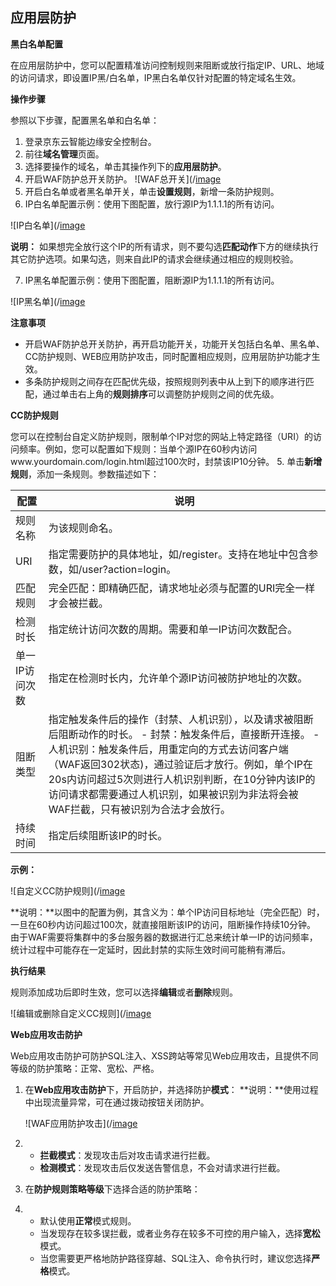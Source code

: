 

## 应用层防护

**黑白名单配置**

在应用层防护中，您可以配置精准访问控制规则来阻断或放行指定IP、URL、地域的访问请求，即设置IP黑/白名单，IP黑白名单仅针对配置的特定域名生效。

**操作步骤**

参照以下步骤，配置黑名单和白名单：

1. 登录京东云智能边缘安全控制台。
2. 前往**域名管理**页面。
3. 选择要操作的域名，单击其操作列下的**应用层防护**。
4. 开启WAF防护总开关防护。
![WAF总开关](/[image](https://github.com/liangzy3/cn/tree/Intelligent-Edge-Security-1/image/Intelligent-Edge-Security/WAF总开关.png)
5. 开启白名单或者黑名单开关，单击**设置规则**，新增一条防护规则。
6. IP白名单配置示例：使用下图配置，放行源IP为1.1.1.1的所有访问。

![IP白名单](/[image](https://github.com/liangzy3/cn/tree/Intelligent-Edge-Security-1/image/Intelligent-Edge-Security/IP白名单.png)

**说明：** 如果想完全放行这个IP的所有请求，则不要勾选**匹配动作**下方的继续执行其它防护选项。如果勾选，则来自此IP的请求会继续通过相应的规则校验。

7. IP黑名单配置示例：使用下图配置，阻断源IP为1.1.1.1的所有访问。

![IP黑名单](/[image](https://github.com/liangzy3/cn/tree/Intelligent-Edge-Security-1/image/Intelligent-Edge-Security/IP黑名单.png)

**注意事项**

- 开启WAF防护总开关防护，再开启功能开关，功能开关包括白名单、黑名单、CC防护规则、WEB应用防护攻击，同时配置相应规则，应用层防护功能才生效。
- 多条防护规则之间存在匹配优先级，按照规则列表中从上到下的顺序进行匹配，通过单击右上角的**规则排序**可以调整防护规则之间的优先级。

**CC防护规则**

您可以在控制台自定义防护规则，限制单个IP对您的网站上特定路径（URI）的访问频率。例如，您可以配置如下规则：当单个源IP在60秒内访问www.yourdomain.com/login.html超过100次时，封禁该IP10分钟。
5. 单击**新增规则**，添加一条规则。参数描述如下：

| 配置           | 说明                                                         |
| -------------- | ------------------------------------------------------------ |
| 规则名称       | 为该规则命名。                                               |
| URI            | 指定需要防护的具体地址，如/register。支持在地址中包含参数，如/user?action=login。 |
| 匹配规则       | 完全匹配：即精确匹配，请求地址必须与配置的URI完全一样才会被拦截。 |
| 检测时长       | 指定统计访问次数的周期。需要和单一IP访问次数配合。           |
| 单一IP访问次数 | 指定在检测时长内，允许单个源IP访问被防护地址的次数。         |
| 阻断类型       | 指定触发条件后的操作（封禁、人机识别），以及请求被阻断后阻断动作的时长。 - 封禁：触发条件后，直接断开连接。 - 人机识别：触发条件后，用重定向的方式去访问客户端（WAF返回302状态)，通过验证后才放行。例如，单个IP在20s内访问超过5次则进行人机识别判断，在10分钟内该IP的访问请求都需要通过人机识别，如果被识别为非法将会被WAF拦截，只有被识别为合法才会放行。 |
| 持续时间       | 指定后续阻断该IP的时长。                                     |

**示例：**

![自定义CC防护规则](/[image](https://github.com/liangzy3/cn/tree/Intelligent-Edge-Security-1/image/Intelligent-Edge-Security/自定义CC防护规则.png)

**说明：**以图中的配置为例，其含义为：单个IP访问目标地址（完全匹配）时，一旦在60秒内访问超过100次，就直接阻断该IP的访问，阻断操作持续10分钟。 由于WAF需要将集群中的多台服务器的数据进行汇总来统计单一IP的访问频率，统计过程中可能存在一定延时，因此封禁的实际生效时间可能稍有滞后。

**执行结果**

规则添加成功后即时生效，您可以选择**编辑**或者**删除**规则。

![编辑或删除自定义CC规则](/[image](https://github.com/liangzy3/cn/tree/Intelligent-Edge-Security-1/image/Intelligent-Edge-Security/编辑或删除自定义CC规则.png)

**Web应用攻击防护**

Web应用攻击防护可防护SQL注入、XSS跨站等常见Web应用攻击，且提供不同等级的防护策略：正常、宽松、严格。

1. 在**Web应用攻击防护**下，开启防护，并选择防护**模式**： **说明：**使用过程中出现流量异常，可在通过拨动按钮关闭防护。

   ![WAF应用防护攻击](/[image](https://github.com/liangzy3/cn/tree/Intelligent-Edge-Security-1/image/Intelligent-Edge-Security/WAF应用防护攻击.png)

2. - **拦截模式**：发现攻击后对攻击请求进行拦截。
   - **检测模式**：发现攻击后仅发送告警信息，不会对请求进行拦截。

3. 在**防护规则策略等级**下选择合适的防护策略：

4. - 默认使用**正常**模式规则。
   - 当发现存在较多误拦截，或者业务存在较多不可控的用户输入，选择**宽松**模式。
   - 当您需要更严格地防护路径穿越、SQL注入、命令执行时，建议您选择**严格**模式。